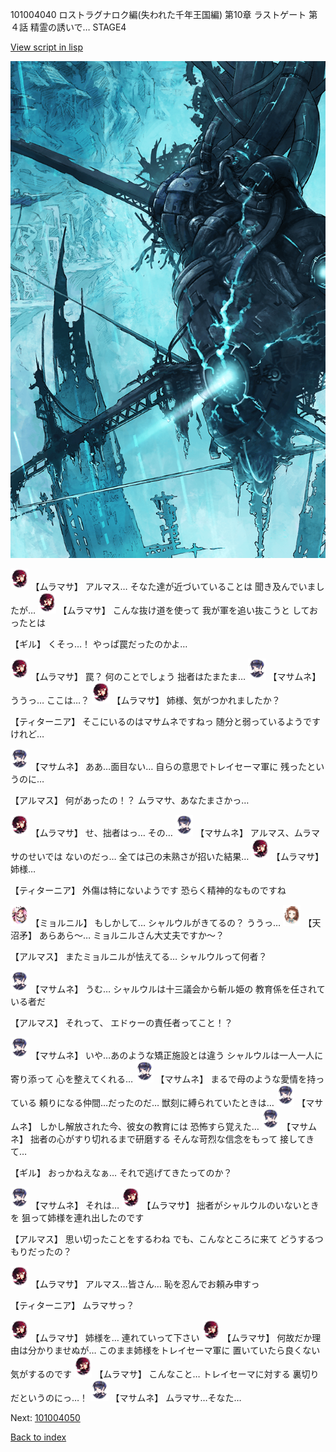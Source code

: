 101004040 ロストラグナロク編(失われた千年王国編) 第10章 ラストゲート 第４話 精霊の誘いで… STAGE4

[View script in lisp](../scripts/101004040.txt)

![underground_world_3.png](../images/backgrounds/underground_world_3.png)

<img src="../images/units/3102511.png" alt="3102511.png" height="34"/>
【ムラマサ】
アルマス…
そなた達が近づいていることは
聞き及んでいましたが…

<img src="../images/units/3102511.png" alt="3102511.png" height="34"/>
【ムラマサ】
こんな抜け道を使って
我が軍を追い抜こうと
しておったとは

【ギル】
くそっ…！
やっぱ罠だったのかよ…

<img src="../images/units/3102511.png" alt="3102511.png" height="34"/>
【ムラマサ】
罠？
何のことでしょう
拙者はたまたま…

<img src="../images/units/3100111.png" alt="3100111.png" height="34"/>
【マサムネ】
ううっ…
ここは…？

<img src="../images/units/3102511.png" alt="3102511.png" height="34"/>
【ムラマサ】
姉様、気がつかれましたか？

【ティターニア】
そこにいるのはマサムネですねっ
随分と弱っているようですけれど…

<img src="../images/units/3100111.png" alt="3100111.png" height="34"/>
【マサムネ】
ああ…面目ない…
自らの意思でトレイセーマ軍に
残ったというのに…

【アルマス】
何があったの！？
ムラマサ、あなたまさかっ…

<img src="../images/units/3102511.png" alt="3102511.png" height="34"/>
【ムラマサ】
せ、拙者はっ…
その…

<img src="../images/units/3100111.png" alt="3100111.png" height="34"/>
【マサムネ】
アルマス、ムラマサのせいでは
ないのだっ…
全ては己の未熟さが招いた結果…

<img src="../images/units/3102511.png" alt="3102511.png" height="34"/>
【ムラマサ】
姉様…

【ティターニア】
外傷は特にないようです
恐らく精神的なものですね

<img src="../images/units/3200111.png" alt="3200111.png" height="34"/>
【ミョルニル】
もしかして…
シャルウルがきてるの？
ううっ…

<img src="../images/units/3300411.png" alt="3300411.png" height="34"/>
【天沼矛】
あらあら～…
ミョルニルさん大丈夫ですか～？

【アルマス】
またミョルニルが怯えてる…
シャルウルって何者？

<img src="../images/units/3100111.png" alt="3100111.png" height="34"/>
【マサムネ】
うむ…
シャルウルは十三議会から斬ル姫の
教育係を任されている者だ

【アルマス】
それって、
エドゥーの責任者ってこと！？

<img src="../images/units/3100111.png" alt="3100111.png" height="34"/>
【マサムネ】
いや…あのような矯正施設とは違う
シャルウルは一人一人に寄り添って
心を整えてくれる…

<img src="../images/units/3100111.png" alt="3100111.png" height="34"/>
【マサムネ】
まるで母のような愛情を持っている
頼りになる仲間…だったのだ…
獣刻に縛られていたときは…

<img src="../images/units/3100111.png" alt="3100111.png" height="34"/>
【マサムネ】
しかし解放された今、彼女の教育には
恐怖すら覚えた…

<img src="../images/units/3100111.png" alt="3100111.png" height="34"/>
【マサムネ】
拙者の心がすり切れるまで研磨する
そんな苛烈な信念をもって
接してきて…

【ギル】
おっかねえなぁ…
それで逃げてきたってのか？

<img src="../images/units/3100111.png" alt="3100111.png" height="34"/>
【マサムネ】
それは…

<img src="../images/units/3102511.png" alt="3102511.png" height="34"/>
【ムラマサ】
拙者がシャルウルのいないときを
狙って姉様を連れ出したのです

【アルマス】
思い切ったことをするわね
でも、こんなところに来て
どうするつもりだったの？

<img src="../images/units/3102511.png" alt="3102511.png" height="34"/>
【ムラマサ】
アルマス…皆さん…
恥を忍んでお頼み申すっ

【ティターニア】
ムラマサっ？

<img src="../images/units/3102511.png" alt="3102511.png" height="34"/>
【ムラマサ】
姉様を…
連れていって下さい

<img src="../images/units/3102511.png" alt="3102511.png" height="34"/>
【ムラマサ】
何故だか理由は分かりませぬが…
このまま姉様をトレイセーマ軍に
置いていたら良くない気がするのです

<img src="../images/units/3102511.png" alt="3102511.png" height="34"/>
【ムラマサ】
こんなこと…
トレイセーマに対する
裏切りだというのにっ…！

<img src="../images/units/3100111.png" alt="3100111.png" height="34"/>
【マサムネ】
ムラマサ…そなた…

Next: [101004050](101004050.md)

[Back to index](index.md)

